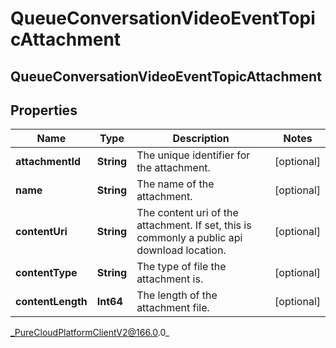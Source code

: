 # QueueConversationVideoEventTopicAttachment

## QueueConversationVideoEventTopicAttachment

## Properties

|Name | Type | Description | Notes|
|------------ | ------------- | ------------- | -------------|
| **attachmentId** | **String** | The unique identifier for the attachment. | [optional] |
| **name** | **String** | The name of the attachment. | [optional] |
| **contentUri** | **String** | The content uri of the attachment. If set, this is commonly a public api download location. | [optional] |
| **contentType** | **String** | The type of file the attachment is. | [optional] |
| **contentLength** | **Int64** | The length of the attachment file. | [optional] |



_PureCloudPlatformClientV2@166.0.0_
